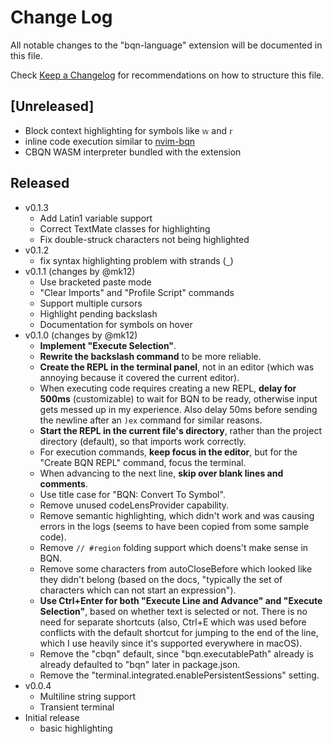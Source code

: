 # Change Log

All notable changes to the "bqn-language" extension will be documented in this file.

Check [Keep a Changelog](http://keepachangelog.com/) for recommendations on how to structure this file.

## [Unreleased]
- Block context highlighting for symbols like `𝕨` and `𝕣`
- inline code execution similar to [nvim-bqn](https://git.sr.ht/~detegr/nvim-bqn)
- CBQN WASM interpreter bundled with the extension

## Released
- v0.1.3
  - Add Latin1 variable support
  - Correct TextMate classes for highlighting
  - Fix double-struck characters not being highlighted
- v0.1.2
  - fix syntax highlighting problem with strands (`‿`)
- v0.1.1 (changes by @mk12)
  - Use bracketed paste mode
  - "Clear Imports" and "Profile Script" commands
  - Support multiple cursors
  - Highlight pending backslash
  - Documentation for symbols on hover
- v0.1.0 (changes by @mk12)
  * **Implement "Execute Selection"**.
  * **Rewrite the backslash command** to be more reliable.
  * **Create the REPL in the terminal panel**, not in an editor (which was annoying because it covered the current editor).
  * When executing code requires creating a new REPL, **delay for 500ms** (customizable) to wait for BQN to be ready, otherwise input gets messed up in my experience. Also delay 50ms before sending the newline after an `)ex` command for similar reasons.
  * **Start the REPL in the current file's directory**, rather than the project directory (default), so that imports work correctly.
  * For execution commands, **keep focus in the editor**, but for the "Create BQN REPL" command, focus the terminal.
  * When advancing to the next line, **skip over blank lines and comments**.
  * Use title case for "BQN: Convert To Symbol".
  * Remove unused codeLensProvider capability.
  * Remove semantic highlighting, which didn't work and was causing errors in the logs (seems to have been copied from some sample code).
  * Remove `// #region` folding support which doens't make sense in BQN.
  * Remove some characters from autoCloseBefore which looked like they didn't belong (based on the docs, "typically the set of characters which can not start an expression").
  * **Use Ctrl+Enter for both "Execute Line and Advance" and "Execute Selection"**, based on whether text is selected or not. There is no need for separate shortcuts (also, Ctrl+E which was used before conflicts with the default shortcut for jumping to the end of the line, which I use heavily since it's supported everywhere in macOS).
  * Remove the "cbqn" default, since "bqn.executablePath" already is already defaulted to "bqn" later in package.json.
  * Remove the "terminal.integrated.enablePersistentSessions" setting.
- v0.0.4
  - Multiline string support
  - Transient terminal
- Initial release
  - basic highlighting
